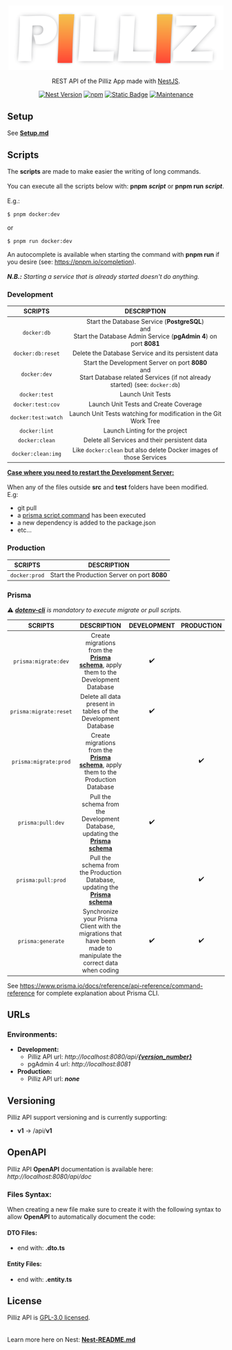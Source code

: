 <p align="center">
  <img alt="Pilliz logo" src="docs/assets/Pilliz-logo.png" width="500"/>
</p>

<p align="center">REST API of the Pilliz App made with <a href="http://nestjs.com" target="_blank">NestJS</a>.</p>
<p align="center">
  <a href="https://www.npmjs.com/~nestjscore" target="_blank"><img alt="Nest Version" src="https://img.shields.io/npm/v/%40nestjs%2Fcore?label=nest"></a>
  <a href="https://pnpm.io/" target="_blank"><img alt="npm" src="https://img.shields.io/npm/v/pnpm?label=pnpm"></a>
  <a href="https://github.com/PillizPro/Pilliz-BackEnd/blob/main/LICENSE" target="_blank"><img alt="Static Badge" src="https://img.shields.io/badge/license-GPL--3.0%20license-green"></a>
  <a href="https://github.com/PillizPro/Pilliz-BackEnd" target="_blank"><img alt="Maintenance" src="https://img.shields.io/maintenance/yes/2023"></a>
</p>

## Setup

See **[Setup.md](docs/Setup.md)**

## Scripts

The **scripts** are made to make easier the writing of long commands.
<br/>
<br/>
You can execute all the scripts below with: **pnpm** **_script_** or **pnpm run** **_script_**.
<br/>
<br/>
E.g.:
<br/>

```bash
$ pnpm docker:dev
```

or
<br/>

```bash
$ pnpm run docker:dev
```

An autocomplete is available when starting the command with **pnpm run** if you desire (see: https://pnpm.io/completion).
<br/>
<br/>
**_N.B.:_** _Starting a service that is already started doesn't do anything._

### Development

|       SCRIPTS       |                                                                DESCRIPTION                                                                |
| :-----------------: | :---------------------------------------------------------------------------------------------------------------------------------------: |
|     `docker:db`     |       Start the Database Service (**PostgreSQL**) <br/> and <br/> Start the Database Admin Service (**pgAdmin 4**) on port **8081**       |
|  `docker:db:reset`  |                                            Delete the Database Service and its persistent data                                            |
|    `docker:dev`     | Start the Development Server on port **8080** <br/> and <br/> Start Database related Services (if not already started) (see: `docker:db`) |
|    `docker:test`    |                                                             Launch Unit Tests                                                             |
|  `docker:test:cov`  |                                                   Launch Unit Tests and Create Coverage                                                   |
| `docker:test:watch` |                                     Launch Unit Tests watching for modification in the Git Work Tree                                      |
|    `docker:lint`    |                                                      Launch Linting for the project                                                       |
|   `docker:clean`    |                                               Delete all Services and their persistent data                                               |
| `docker:clean:img`  |                                    Like `docker:clean` but also delete Docker images of those Services                                    |

**<ins>Case where you need to restart the Development Server:</ins>**
<br/>
<br/>
When any of the files outside **src** and **test** folders have been modified.
<br/>
E.g:

- git pull
- a <a href="#prisma">prisma script command</a> has been executed
- a new dependency is added to the package.json
- etc...

### Production

|    SCRIPTS    |                 DESCRIPTION                  |
| :-----------: | :------------------------------------------: |
| `docker:prod` | Start the Production Server on port **8080** |

### Prisma

⚠️ _<a href="#setup">**dotenv-cli**</a> is mandatory to execute migrate or pull scripts._

|        SCRIPTS         |                                                    DESCRIPTION                                                    | DEVELOPMENT | PRODUCTION |
| :--------------------: | :---------------------------------------------------------------------------------------------------------------: | :---------: | :--------: |
|  `prisma:migrate:dev`  |   Create migrations from the **[Prisma schema](prisma/schema.prisma)**, apply them to the Development Database    |     ✔️      |            |
| `prisma:migrate:reset` |                           Delete all data present in tables of the Development Database                           |     ✔️      |            |
| `prisma:migrate:prod`  |    Create migrations from the **[Prisma schema](prisma/schema.prisma)**, apply them to the Production Database    |             |     ✔️     |
|   `prisma:pull:dev`    |       Pull the schema from the Development Database, updating the **[Prisma schema](prisma/schema.prisma)**       |     ✔️      |            |
|   `prisma:pull:prod`   |       Pull the schema from the Production Database, updating the **[Prisma schema](prisma/schema.prisma)**        |             |     ✔️     |
|   `prisma:generate`    | Synchronize your Prisma Client with the migrations that have been made to manipulate the correct data when coding |     ✔️      |     ✔️     |

See https://www.prisma.io/docs/reference/api-reference/command-reference for complete explanation about Prisma CLI.

## URLs

### Environments:

- **Development:**
  - Pilliz API url: _http://localhost:8080/api/<a href="#versioning">**{version_number}**</a>_
  - pgAdmin 4 url: _http://localhost:8081_
- **Production:**
  - Pilliz API url: **_none_**

## Versioning

Pilliz API support versioning and is currently supporting:

- **v1** -> /api/**v1**

## OpenAPI

Pilliz API **OpenAPI** documentation is available here: _http://localhost:8080/api/doc_

### Files Syntax:

When creating a new file make sure to create it with the following syntax to allow **OpenAPI** to automatically document the code:

#### DTO Files:

- end with: **.dto.ts**

#### Entity Files:

- end with: **.entity.ts**

## License

Pilliz API is [GPL-3.0 licensed](LICENSE).
<br/>
<br/>
<br/>
Learn more here on Nest: **[Nest-README.md](docs/Nest-README.md)**
